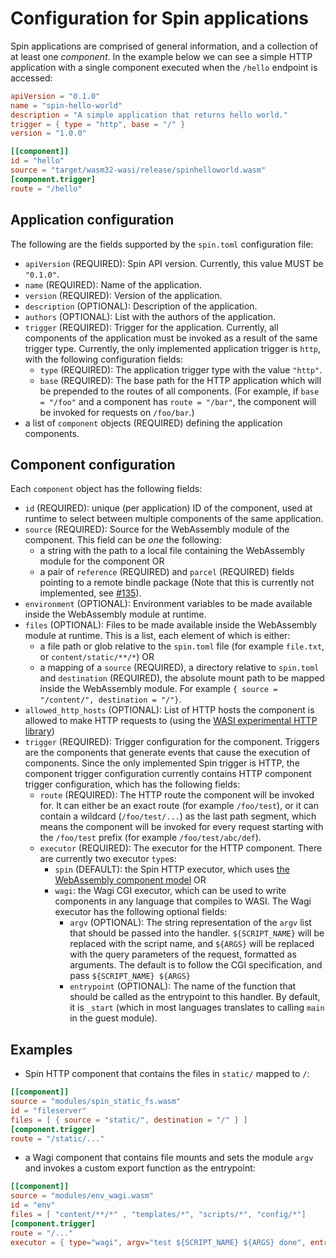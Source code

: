 # Configuration for Spin applications

Spin applications are comprised of general information, and a collection of at
least one _component_. In the example below we can see a simple HTTP application
with a single component executed when the `/hello` endpoint is accessed:

```toml
apiVersion = "0.1.0"
name = "spin-hello-world"
description = "A simple application that returns hello world."
trigger = { type = "http", base = "/" }
version = "1.0.0"

[[component]]
id = "hello"
source = "target/wasm32-wasi/release/spinhelloworld.wasm"
[component.trigger]
route = "/hello"
```

## Application configuration

The following are the fields supported by the `spin.toml` configuration file:

- `apiVersion` (REQUIRED): Spin API version. Currently, this value MUST be
  `"0.1.0"`.
- `name` (REQUIRED): Name of the application.
- `version` (REQUIRED): Version of the application.
- `description` (OPTIONAL): Description of the application.
- `authors` (OPTIONAL): List with the authors of the application.
- `trigger` (REQUIRED): Trigger for the application. Currently, all components
  of the application must be invoked as a result of the same trigger type.
  Currently, the only implemented application trigger is `http`, with the
  following configuration fields:
  - `type` (REQUIRED): The application trigger type with the value `"http"`.
  - `base` (REQUIRED): The base path for the HTTP application which will be
    prepended to the routes of all components. (For example, if `base = "/foo"`
    and a component has `route = "/bar"`, the component will be invoked for
    requests on `/foo/bar`.)
- a list of `component` objects (REQUIRED) defining the application components.

## Component configuration

Each `component` object has the following fields:

- `id` (REQUIRED): unique (per application) ID of the component, used at runtime
  to select between multiple components of the same application.
- `source` (REQUIRED): Source for the WebAssembly module of the component. This
  field can be _one_ the following:
  - a string with the path to a local file containing the WebAssembly module for
    the component OR
  - a pair of `reference` (REQUIRED) and `parcel` (REQUIRED) fields pointing to
    a remote bindle package (Note that this is currently not implemented, see
    [#135](https://github.com/fermyon/spin/issues/135)).
- `environment` (OPTIONAL): Environment variables to be made available inside
  the WebAssembly module at runtime.
- `files` (OPTIONAL): Files to be made available inside the WebAssembly module
  at runtime. This is a list, each element of which is either:
  - a file path or glob relative to the `spin.toml` file (for example
    `file.txt`, or `content/static/**/*`) OR
  - a mapping of a `source` (REQUIRED), a directory relative to `spin.toml` and
    `destination` (REQUIRED), the absolute mount path to be mapped inside the
    WebAssembly module. For example
    `{ source = "/content/", destination = "/"}`.
- `allowed_http_hosts` (OPTIONAL): List of HTTP hosts the component is allowed
  to make HTTP requests to (using the
  [WASI experimental HTTP library](https://github.com/deislabs/wasi-experimental-http))
- `trigger` (REQUIRED): Trigger configuration for the component. Triggers are
  the components that generate events that cause the execution of components.
  Since the only implemented Spin trigger is HTTP, the component trigger
  configuration currently contains HTTP component trigger configuration, which
  has the following fields:
  - `route` (REQUIRED): The HTTP route the component will be invoked for. It can
    either be an exact route (for example `/foo/test`), or it can contain a
    wildcard (`/foo/test/...`) as the last path segment, which means the
    component will be invoked for every request starting with the `/foo/test`
    prefix (for example `/foo/test/abc/def`).
  - `executor` (REQUIRED): The executor for the HTTP component. There are
    currently two executor `type`s:
    - `spin` (DEFAULT): the Spin HTTP executor, which uses
      [the WebAssembly component model](https://github.com/WebAssembly/component-model)
      OR
    - `wagi`: the Wagi CGI executor, which can be used to write components in
      any language that compiles to WASI. The Wagi executor has the following
      optional fields:
      - `argv` (OPTIONAL): The string representation of the `argv` list that
        should be passed into the handler. `${SCRIPT_NAME}` will be replaced
        with the script name, and `${ARGS}` will be replaced with the query
        parameters of the request, formatted as arguments. The default is to
        follow the CGI specification, and pass `${SCRIPT_NAME} ${ARGS}`
      - `entrypoint` (OPTIONAL): The name of the function that should be called
        as the entrypoint to this handler. By default, it is `_start` (which in
        most languages translates to calling `main` in the guest module).

## Examples

- Spin HTTP component that contains the files in `static/` mapped to `/`:

```toml
[[component]]
source = "modules/spin_static_fs.wasm"
id = "fileserver"
files = [ { source = "static/", destination = "/" } ]
[component.trigger]
route = "/static/..."
```

- a Wagi component that contains file mounts and sets the module `argv` and
  invokes a custom export function as the entrypoint:

```toml
[[component]]
source = "modules/env_wagi.wasm"
id = "env"
files = [ "content/**/*" , "templates/*", "scripts/*", "config/*"]
[component.trigger]
route = "/..."
executor = { type="wagi", argv="test ${SCRIPT_NAME} ${ARGS} done", entrypoint = "some-other-export-function" }
```
